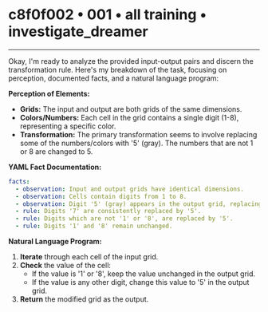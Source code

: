 # c8f0f002 • 001 • all training • investigate_dreamer

---
Okay, I'm ready to analyze the provided input-output pairs and discern the transformation rule. Here's my breakdown of the task, focusing on perception, documented facts, and a natural language program:

**Perception of Elements:**

*   **Grids:** The input and output are both grids of the same dimensions.
*   **Colors/Numbers:** Each cell in the grid contains a single digit (1-8), representing a specific color.
*   **Transformation:** The primary transformation seems to involve replacing some of the numbers/colors with '5' (gray). The numbers that are not 1 or 8 are changed to 5.

**YAML Fact Documentation:**



```yaml
facts:
  - observation: Input and output grids have identical dimensions.
  - observation: Cells contain digits from 1 to 8.
  - observation: Digit '5' (gray) appears in the output grid, replacing some digits from the input grid.
  - rule: Digits '7' are consistently replaced by '5'.
  - rule: Digits which are not '1' or '8', are replaced by '5'.
  - rule: Digits '1' and '8' remain unchanged.
```



**Natural Language Program:**

1.  **Iterate** through each cell of the input grid.
2.  **Check** the value of the cell:
    *   If the value is '1' or '8', keep the value unchanged in the output grid.
    *   If the value is any other digit, change this value to '5' in the output grid.
3.  **Return** the modified grid as the output.

